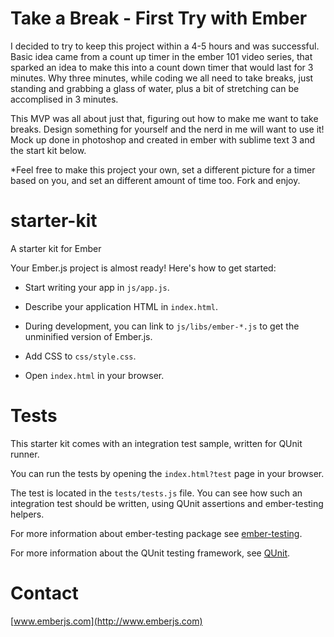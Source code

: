 Take a Break - First Try with Ember 
===========

I decided to try to keep this project within a 4-5 hours and was successful. Basic idea came from a count up timer in the ember 101 video series, that sparked an idea to make this into a count down timer that would last for 3 minutes. Why three minutes, while coding we all need to take breaks, just standing and grabbing a glass of water, plus a bit of stretching can be accomplised in 3 minutes. 

This MVP was all about just that, figuring out how to make me want to take breaks. Design something for yourself and the nerd in me will want to use it! Mock up done in photoshop and created in ember with sublime text 3 and the start kit below.

*Feel free to make this project your own, set a different picture for a timer based on you, and set an different amount of time too. Fork and enjoy.


starter-kit
===========

A starter kit for Ember

Your Ember.js project is almost ready! Here's how to get started:

- Start writing your app in `js/app.js`.

- Describe your application HTML in `index.html`.

- During development, you can link to `js/libs/ember-*.js` to get the
  unminified version of Ember.js.

- Add CSS to `css/style.css`.

- Open `index.html` in your browser.

Tests
=====

This starter kit comes with an integration test sample, written for QUnit runner. 

You can run the tests by opening the `index.html?test` page in your browser.

The test is located in the `tests/tests.js` file. You can see how such an 
integration test should be written, using QUnit assertions and ember-testing helpers.

For more information about ember-testing package see [ember-testing](http://emberjs.com/guides/testing/integration/).

For more information about the QUnit testing framework, see [QUnit](http://qunitjs.com/).

Contact
====

[www.emberjs.com](http://www.emberjs.com)

